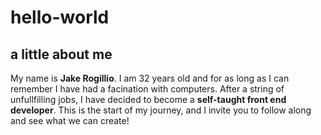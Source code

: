 # hello-world
## a little about me
My name is **Jake Rogillio**. I am 32 years old and for as long as I can remember I have had a facination with computers.
After a string of unfullfilling jobs, I have decided to become a **self-taught front end developer**.
This is the start of my journey, and I invite you to follow along and see what we can create!
